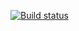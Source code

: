 [![Build status](https://ci.appveyor.com/api/projects/status/yop3a13w7adk98y3?svg=true)](https://ci.appveyor.com/project/Ishukov/netology-bdd)
